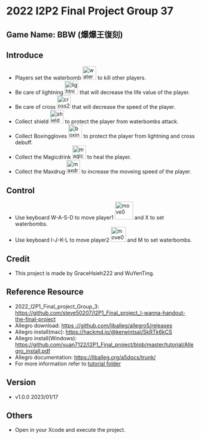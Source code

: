 # 2022 I2P2 Final Project Group 37

## Game Name: BBW (爆爆王復刻)

## Introduce
- Players set the waterbomb <img width="36" alt="waterbomb2" src="https://user-images.githubusercontent.com/106909192/213278662-2b4860e9-5cef-4a3d-b0eb-0f9909c7758b.png">
 to kill other players.
- Be care of lightning <img width="36" alt="lightning2" src="https://user-images.githubusercontent.com/106909192/213279386-27ea5a37-da3d-408e-b43c-406d58ce8856.png">
 that will decrease the life value of the player.
- Be care of cross <img width="36" alt="cross2" src="https://user-images.githubusercontent.com/106909192/213278475-6e8622d0-ad7f-4510-8b3c-4c4fb379c995.png">
 that will decrease the speed of the player.
- Collect shield <img width="36" alt="shield2" src="https://user-images.githubusercontent.com/106909192/213278619-ac4ca4ea-21fd-4858-9b85-7044dee95512.png">
 to protect the player from waterbombs attack.
- Collect Boxinggloves <img width="36" alt="boxinggloves2" src="https://user-images.githubusercontent.com/106909192/213278421-51f22c9a-1f84-4f8c-9059-bf318299a92c.png">
 to protect the player from lightning and cross debuff.
- Collect the Magicdrink <img width="36" alt="magicdrink1" src="https://user-images.githubusercontent.com/106909192/213279817-0a9ff99d-192c-40c3-a00b-641dc723a44a.png">
 to heal the player.
- Collect the Maxdrug <img width="36" alt="maxdrug2" src="https://user-images.githubusercontent.com/106909192/213278560-5d3a47fd-b35f-4ba3-a71a-b4efee9c34f1.png">
 to increase the moveing speed of the player.

## Control
- Use keyboard W-A-S-D to move player1 <img width="48" alt="move0" src="https://user-images.githubusercontent.com/106909192/213280234-edeb6452-3c2f-48fe-bd7d-dedd71f6dd14.png">
 and X to set waterbombs.
- Use keyboard I-J-K-L to move player2 <img width="40" alt="move0" src="https://user-images.githubusercontent.com/106909192/213280271-d475d8ed-ac83-4396-a3dd-87bfccab3f95.png">
 and M to set waterbombs.

## Credit
- This project is made by GraceHsieh222 and WuYenTing.

## Reference Resource
- 2022_I2P1_Final_project_Group_3: https://github.com/steve50207/I2P1_Final_project_I-wanna-handout-the-final-project
- Allegro download: [https ://github.com/liballeg/allegro5/releases](https://github.com/liballeg/allegro5/releases)
- Allegro install(mac): https://hackmd.io/@kerwintsai/SkRTk6kCS
- Allegro install(Windows):  https://github.com/yuan7122/I2P1_Final_project/blob/master/tutorial/Allegro_install.pdf
- Allegro documentation: https://liballeg.org/a5docs/trunk/
- For more information refer to [tutorial folder](https://github.com/yuan7122/I2P1_Final_project/tree/master/tutorial)

## Version
- v1.0.0 2023/01/17

## Others
- Open in your Xcode and execute the project.
